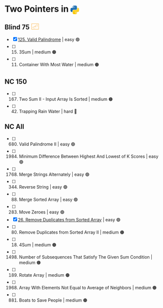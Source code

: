 # Two Pointers in <img src="../../assets/pythonLogo.png" alt="Python logo" style="height: 1em; vertical-align: sub;">


## Blind 75 <img src="../../assets/blind75small.png" alt="blind logo" style="height: 1em; vertical-align: top;">
- [x] [125. Valid Palindrome](0125_validPalindrome.ipynb) | easy 🟢  
- [ ] 15. 3Sum | medium 🟠
- [ ] 11. Container With Most Water | medium 🟠

## NC 150

- [ ] 167. Two Sum II - Input Array Is Sorted | medium 🟠
- [ ] 42. Trapping Rain Water | hard 🔴

## NC All
- [ ] 680. Valid Palindrome II | easy 🟢  
- [ ] 1984. Minimum Difference Between Highest And Lowest of K Scores | easy 🟢 
- [ ] 1768. Merge Strings Alternately | easy 🟢  
- [ ] 344. Reverse String | easy 🟢  
- [ ] 88. Merge Sorted Array | easy 🟢  
- [ ] 283. Move Zeroes  | easy 🟢  
- [x] [26. Remove Duplicates from Sorted Array](0026_removeDuplicatesFromSortedArray.ipynb) | easy 🟢  
- [ ] 80. Remove Duplicates from Sorted Array II | medium 🟠
- [ ] 18. 4Sum | medium 🟠
- [ ] 1498. Number of Subsequences That Satisfy The Given Sum Condition | medium 🟠
- [ ] 189. Rotate Array | medium 🟠
- [ ] 1968. Array With Elements Not Equal to Average of Neighbors | medium 🟠
- [ ] 881. Boats to Save People | medium 🟠